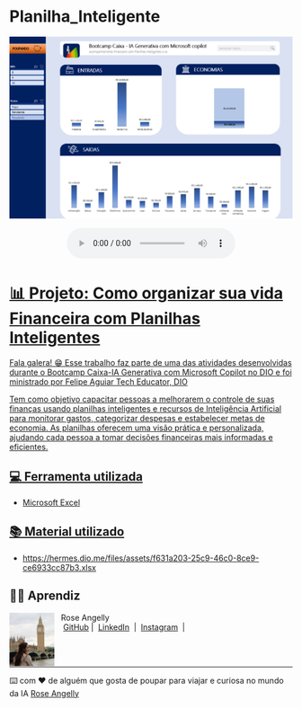 # Planilha_Inteligente

<p align="center">
<img src="./Tela.png" width="600">
</p>

<p align="center">
    <a href="https://github.com/roseangelly/Planilha_Inteligente_IA/raw/refs/heads/main/Projeto%20Planilha.xlsx> Planilha Inteligente 💵</a>

</p>

<div align="center">
    <audio src="output/podcast_editado.MP3" controls title="Podcast editado"></audio>
</div>

# 📊 Projeto: Como organizar sua vida Financeira com Planilhas Inteligentes

Fala galera! 😁 Esse trabalho faz parte de uma das atividades desenvolvidas durante o Bootcamp Caixa-IA Generativa com Microsoft Copilot no DIO e foi ministrado por Felipe Aguiar
Tech Educator, DIO

Tem como objetivo capacitar pessoas a melhorarem o controle de suas finanças usando planilhas inteligentes e recursos de Inteligência Artificial 
para monitorar gastos, categorizar despesas e estabelecer metas de economia. As planilhas oferecem uma visão prática e personalizada, 
ajudando cada pessoa a tomar decisões financeiras mais informadas e eficientes.


## 💻 Ferramenta utilizada

- Microsoft Excel

## 📚 Material utilizado

- https://hermes.dio.me/files/assets/f631a203-25c9-46c0-8ce9-ce6933cc87b3.xlsx


## 👨‍💻 Aprendiz

<p>
    <img 
      align=left 
      margin=10 
      width=80 
      src="./viagem.PNG"
    />
    <p>&nbsp&nbsp&nbspRose Angelly<br>
    &nbsp&nbsp&nbsp
    <a href="https://github.com/roseangelly">
    GitHub</a>&nbsp;|&nbsp;
    <a href="https://www.linkedin.com/in/
rose-angelly-cabral-022059225">LinkedIn</a>
&nbsp;|&nbsp;
    <a href="https://www.instagram.com/rose.angelly/profilecard/?igsh=MXZ5bxOTIxeGIndw==/">
    Instagram</a>
&nbsp;|&nbsp;</p>
</p>
<br/><br/>
<p>

---

⌨️ com ❤️ de alguém que gosta de poupar para viajar e curiosa no mundo da IA [Rose Angelly](https://github.com/roseangelly)
